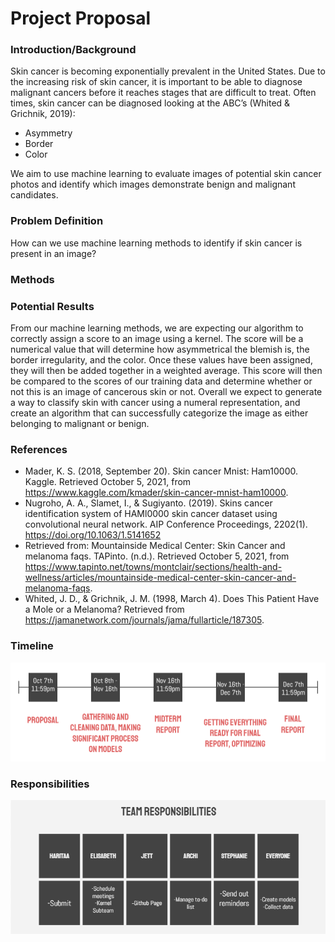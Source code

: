 
# Project Proposal

### Introduction/Background
Skin cancer is becoming exponentially prevalent in the United States. Due to the increasing risk of skin cancer, it is important to be able to diagnose malignant cancers before it reaches stages that are difficult to treat.
Often times, skin cancer can be diagnosed looking at the ABC’s (Whited & Grichnik, 2019):  

* Asymmetry
* Border
* Color

We aim to use machine learning to evaluate images of potential skin cancer photos and identify which images demonstrate benign and malignant candidates.
### Problem Definition
How can we use machine learning methods to identify if skin cancer is present in an image?
### Methods


### Potential Results
From our machine learning methods, we are expecting our algorithm to correctly assign a score to an image using a kernel. The score will be a numerical value that will determine how asymmetrical the blemish is, the border irregularity, and the color. Once these values have been assigned, they will then be added together in a weighted average. This score will then be compared to the scores of our training data and  determine whether or not this is an image of cancerous skin or not. Overall we expect to generate a way to classify skin with cancer using a numeral representation, and create an algorithm that can successfully categorize the image as either belonging to malignant or benign.

### References
* Mader, K. S. (2018, September 20). Skin cancer Mnist: Ham10000. Kaggle. Retrieved October 5, 2021, from https://www.kaggle.com/kmader/skin-cancer-mnist-ham10000. 
 * Nugroho, A. A., Slamet, I., & Sugiyanto. (2019). Skins cancer identification system of HAMl0000 skin cancer dataset using convolutional neural network. AIP Conference Proceedings, 2202(1). https://doi.org/10.1063/1.5141652
* Retrieved from: Mountainside Medical Center: Skin Cancer and melanoma faqs. TAPinto. (n.d.). Retrieved October 5, 2021, from https://www.tapinto.net/towns/montclair/sections/health-and-wellness/articles/mountainside-medical-center-skin-cancer-and-melanoma-faqs. 
* Whited, J. D., & Grichnik, J. M. (1998, March 4). Does This Patient Have a Mole or a Melanoma? Retrieved from https://jamanetwork.com/journals/jama/fullarticle/187305. 

### Timeline
![timeline](/assets/timeline.png)

### Responsibilities
![responsibilities](/assets/responsibilities.PNG)
